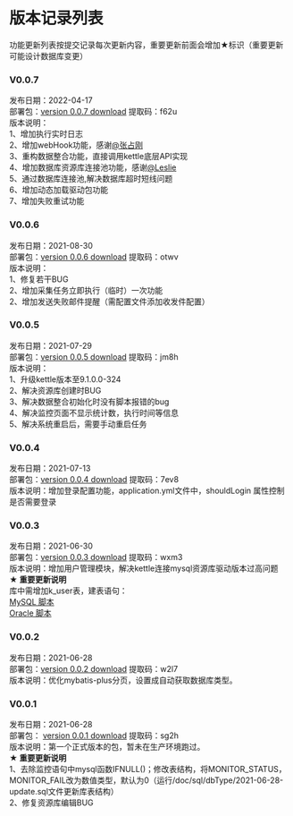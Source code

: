 # 版本记录列表
功能更新列表按提交记录每次更新内容，重要更新前面会增加★标识（重要更新可能设计数据库变更）

### V0.0.7
发布日期：2022-04-17   
部署包：[version 0.0.7 download](https://pan.baidu.com/s/19aVUtLNEUOao_FthAc-x2w) 提取码：f62u            
版本说明：   
1、增加执行实时日志      
2、增加webHook功能，感谢[@张占刚](https://gitee.com/gleen_zzg_admin)   
3、重构数据整合功能，直接调用kettle底层API实现   
4、增加数据库资源库连接池功能，感谢[@Leslie](https://gitee.com/LeslieHwang)    
5、通过数据库连接池,解决数据库超时短线问题   
6、增加动态加载驱动包功能   
7、增加失败重试功能   


### V0.0.6
发布日期：2021-08-30   
部署包：[version 0.0.6 download](https://pan.baidu.com/s/1Z6zvny-xRs9I48ZLX-SX2Q) 提取码：otwv            
版本说明：   
1、修复若干BUG   
2、增加采集任务立即执行（临时）一次功能   
2、增加发送失败邮件提醒（需配置文件添加收发件配置）   

### V0.0.5
发布日期：2021-07-29   
部署包：[version 0.0.5 download](https://pan.baidu.com/s/16CKlUFdYMImpZm9nNH42tA) 提取码：jm8h      
版本说明：   
1、升级kettle版本至9.1.0.0-324   
2、解决资源库创建时BUG   
3、解决数据整合初始化时没有脚本报错的bug   
4、解决监控页面不显示统计数，执行时间等信息   
5、解决系统重启后，需要手动重启任务   


### V0.0.4
发布日期：2021-07-13   
部署包：[version 0.0.4 download](https://pan.baidu.com/s/1cFpOFbZt3aaQSys-nScGcA) 提取码：7ev8      
版本说明：增加登录配置功能，application.yml文件中，shouldLogin 属性控制是否需要登录


### V0.0.3   
发布日期：2021-06-30   
部署包：[version 0.0.3 download](https://pan.baidu.com/s/1AD_1ouLN0U3YsNkTnDOS9A) 提取码：wxm3   
版本说明：增加用户管理模块，解决kettle连接mysql资源库驱动版本过高问题   
**★ 重要更新说明**   
库中需增加k_user表，建表语句：   
[MySQL 脚本](./sql/mysql/2021-06-30-update.sql)   
[Oracle 脚本](./sql/oracle/2021-06-30-update.sql)   


### V0.0.2
发布日期：2021-06-28   
部署包：[version 0.0.2 download](https://pan.baidu.com/s/1w5gV_5rCHXKXfPwQRtJajw) 提取码：w2l7   
版本说明：优化mybatis-plus分页，设置成自动获取数据库类型。


### V0.0.1
发布日期：2021-06-28   
部署包： [version 0.0.1 download](https://pan.baidu.com/s/1qBuGDyScIM2qMtRB56Woyg) 提取码：sg2h   
版本说明：第一个正式版本的包，暂未在生产环境跑过。   
**★ 重要更新说明**   
1、去除监控语句中mysql函数IFNULL()；修改表结构，将MONITOR_STATUS，MONITOR_FAIL改为数值类型，默认为0（运行/doc/sql/dbType/2021-06-28-update.sql文件更新库表结构）   
2、修复资源库编辑BUG